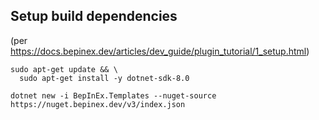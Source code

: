 ## Setup build dependencies

(per https://docs.bepinex.dev/articles/dev_guide/plugin_tutorial/1_setup.html)
```
sudo apt-get update && \
  sudo apt-get install -y dotnet-sdk-8.0

dotnet new -i BepInEx.Templates --nuget-source https://nuget.bepinex.dev/v3/index.json  
```
